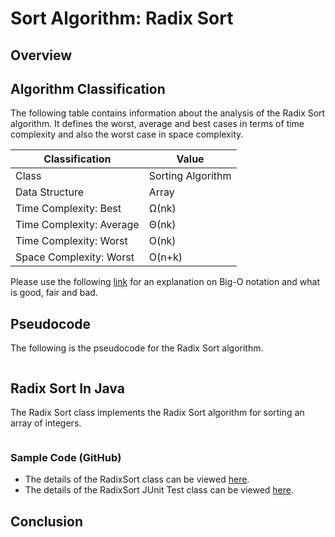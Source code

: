 # Sort Algorithm: Radix Sort

## Overview


## Algorithm Classification
The following table contains information about the analysis of the Radix Sort algorithm. It defines the worst, average and best cases in terms of time complexity and also the worst case in space complexity.

| Classification | Value|
| --- | --- |
| Class | Sorting Algorithm |
| Data Structure | Array |
| Time Complexity: Best | Ω(nk) |
| Time Complexity: Average | Θ(nk) |
| Time Complexity: Worst | O(nk) |
| Space Complexity: Worst | O(n+k) |

Please use the following [link][0] for an explanation on Big-O notation and what is good, fair and bad.

## Pseudocode
The following is the pseudocode for the Radix Sort algorithm.
```

```

## Radix Sort In Java
The Radix Sort class implements the Radix Sort algorithm for sorting an array of integers.

```java
```
### Sample Code (GitHub)
* The details of the RadixSort class can be viewed [here][1].
* The details of the RadixSort JUnit Test class can be viewed [here][2].

## Conclusion


[0]: http://www.bigocheatsheet.com/img/big-o-cheat-sheet-poster.png
[1]: #
[2]: #
